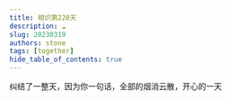 ```yaml
---
title: 相识第220天
description: ☁️️
slug: 20230319
authors: stone
tags: [together]
hide_table_of_contents: true
---
```


纠结了一整天，因为你一句话，全部的烟消云散，开心的一天